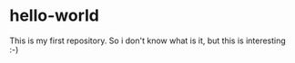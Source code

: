 # hello-world
This is my first repository. So i don't know what is it, but this is interesting :-) 
